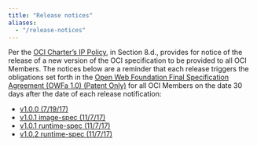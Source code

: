 ```yaml
---
title: "Release notices"
aliases: 
  - "/release-notices"
---
```


Per the [OCI Charter’s IP Policy](https://github.com/opencontainers/tob/blob/master/CHARTER.md), in Section 8.d., provides for notice of the release of a new version of the OCI specification to be provided to all OCI Members. The notices below are a reminder that each release triggers the obligations set forth in the [Open Web Foundation Final Specification Agreement (OWFa 1.0) (Patent Only)](http://www.openwebfoundation.org/legal/the-owf-1-0-agreements/owfa-1-0---patent-only) for all OCI Members on the date 30 days after the date of each release notification:

- [v1.0.0 (7/19/17)](/release-notices/v1-0-0)
- [v1.0.1 image-spec (11/7/17)](/release-notices/v1-0-1-image-spec)
- [v1.0.1 runtime-spec (11/7/17)](/release-notices/v1-0-1-runtime-spec)
- [v1.0.2 runtime-spec (11/7/17)](/release-notices/v1-0-2-runtime-spec)
